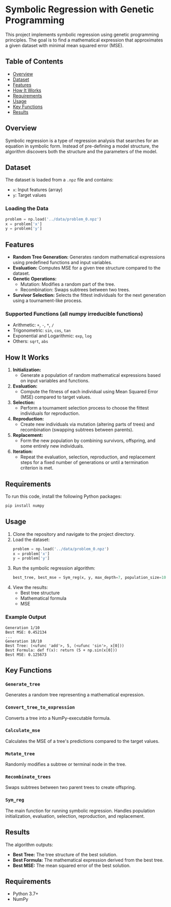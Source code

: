 # Symbolic Regression with Genetic Programming

This project implements symbolic regression using genetic programming principles. The goal is to find a mathematical expression that approximates a given dataset with minimal mean squared error (MSE).

## Table of Contents
- [Overview](#overview)
- [Dataset](#dataset)
- [Features](#features)
- [How It Works](#how-it-works)
- [Requirements](#requirements)
- [Usage](#usage)
- [Key Functions](#key-functions)
- [Results](#results)

## Overview
Symbolic regression is a type of regression analysis that searches for an equation in symbolic form. Instead of pre-defining a model structure, the algorithm discovers both the structure and the parameters of the model.

## Dataset
The dataset is loaded from a `.npz` file and contains:
- `x`: Input features (array)
- `y`: Target values

### Loading the Data
```python
problem = np.load('../data/problem_0.npz')
x = problem['x']
y = problem['y']
```

## Features
- **Random Tree Generation:** Generates random mathematical expressions using predefined functions and input variables.
- **Evaluation:** Computes MSE for a given tree structure compared to the dataset.
- **Genetic Operations:**
  - Mutation: Modifies a random part of the tree.
  - Recombination: Swaps subtrees between two trees.
- **Survivor Selection:** Selects the fittest individuals for the next generation using a tournament-like process.

### Supported Functions (all numpy irreducible functions)
- Arithmetic: `+`, `-`, `*`, `/`
- Trigonometric: `sin`, `cos`, `tan`
- Exponential and Logarithmic: `exp`, `log`
- Others: `sqrt`, `abs`

## How It Works
1. **Initialization:**
   - Generate a population of random mathematical expressions based on input variables and functions.
2. **Evaluation:**
   - Compute the fitness of each individual using Mean Squared Error (MSE) compared to target values.
3. **Selection:**
   - Perform a tournament selection process to choose the fittest individuals for reproduction.
4. **Reproduction:**
   - Create new individuals via mutation (altering parts of trees) and recombination (swapping subtrees between parents).
5. **Replacement:**
   - Form the new population by combining survivors, offspring, and some entirely new individuals.
6. **Iteration:**
   - Repeat the evaluation, selection, reproduction, and replacement steps for a fixed number of generations or until a termination criterion is met.

## Requirements
To run this code, install the following Python packages:
```bash
pip install numpy
```

## Usage
1. Clone the repository and navigate to the project directory.
2. Load the dataset:
   ```python
   problem = np.load('../data/problem_0.npz')
   x = problem['x']
   y = problem['y']
   ```
3. Run the symbolic regression algorithm:
   ```python
   best_tree, best_mse = Sym_reg(x, y, max_depth=7, population_size=1000, generations=100, mutation_rate=0.3)
   ```
4. View the results:
   - Best tree structure
   - Mathematical formula
   - MSE

### Example Output
```
Generation 1/10
Best MSE: 0.452134
...
Generation 10/10
Best Tree: (<ufunc 'add'>, 5, (<ufunc 'sin'>, x[0]))
Best Formula: def f(x): return (5 + np.sin(x[0]))
Best MSE: 0.125673
```

## Key Functions

### `Generate_tree`
Generates a random tree representing a mathematical expression.

### `Convert_tree_to_expression`
Converts a tree into a NumPy-executable formula.

### `Calculate_mse`
Calculates the MSE of a tree's predictions compared to the target values.

### `Mutate_tree`
Randomly modifies a subtree or terminal node in the tree.

### `Recombinate_trees`
Swaps subtrees between two parent trees to create offspring.

### `Sym_reg`
The main function for running symbolic regression. Handles population initialization, evaluation, selection, reproduction, and replacement.

## Results
The algorithm outputs:
- **Best Tree:** The tree structure of the best solution.
- **Best Formula:** The mathematical expression derived from the best tree.
- **Best MSE:** The mean squared error of the best solution.

## Requirements
 - Python 3.7+
 - NumPy




